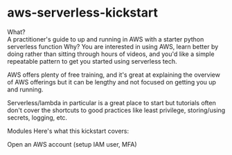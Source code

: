 # aws-serverless-kickstart
What?  
A practitioner's guide to up and running in AWS with a starter python serverless function
Why?
You are interested in using AWS, learn better by doing rather than sitting through hours of videos, and you'd like a simple repeatable pattern to get you started using serverless tech.

AWS offers plenty of free training, and it's great at explaining the overview of AWS offerings but it can be lengthy and not focused on getting you up and running.

Serverless/lambda in particular is a great place to start but tutorials often don't cover the shortcuts to good practices like least privilege, storing/using secrets, logging, etc.

Modules
Here's what this kickstart covers:

Open an AWS account (setup IAM user, MFA)

